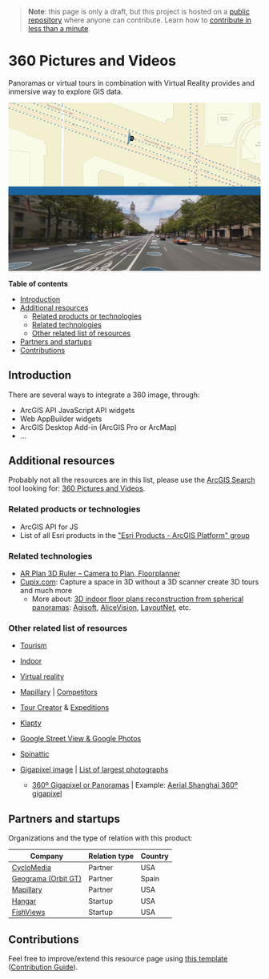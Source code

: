 > **Note**: this page is only a draft, but this project is hosted on a [public repository](https://github.com/hhkaos/awesome-arcgis) where anyone can contribute. Learn how to [contribute in less than a minute](https://github.com/hhkaos/awesome-arcgis/blob/master/CONTRIBUTING.md#contributions).

# 360 Pictures and Videos

Panoramas or virtual tours in combination with Virtual Reality provides and inmersive way to explore GIS data.

![Augmented Reality Developers Screenshot](../../../arcgis/products/product-thumbnails/360.png)

<!-- START doctoc generated TOC please keep comment here to allow auto update -->
<!-- DON'T EDIT THIS SECTION, INSTEAD RE-RUN doctoc TO UPDATE -->
**Table of contents**

- [Introduction](#introduction)
- [Additional resources](#additional-resources)
  - [Related products or technologies](#related-products-or-technologies)
  - [Related technologies](#related-technologies)
  - [Other related list of resources](#other-related-list-of-resources)
- [Partners and startups](#partners-and-startups)
- [Contributions](#contributions)

<!-- END doctoc generated TOC please keep comment here to allow auto update -->

## Introduction

There are several ways to integrate a 360 image, through:

* ArcGIS API JavaScript API widgets
* Web AppBuilder widgets
* ArcGIS Desktop Add-in (ArcGIS Pro or ArcMap)
* ...

## Additional resources

Probably not all the resources are in this list, please use the [ArcGIS Search](https://esri-es.github.io/arcgis-search/) tool looking for: [360 Pictures and Videos](https://esri-es.github.io/arcgis-search/?search=360%20Pictures%20and%20Videos&utm_campaign=awesome-list&utm_source=awesome-list&utm_medium=page).

### Related products or technologies

* ArcGIS API for JS
* List of all Esri products in the ["Esri Products - ArcGIS Platform" group](https://awesome-arcgis.maps.arcgis.com/home/group.html?id=663480a878724c42aef09a523a8d5139&view=list&start=1&num=20#content)

### Related technologies

* [AR Plan 3D Ruler – Camera to Plan, Floorplanner
](https://play.google.com/store/apps/details?id=com.grymala.arplan)
* [Cupix.com](https://www.cupix.com/): Capture a space in 3D
without a 3D scanner create 3D tours and much more
    * More about: [3D indoor floor plans reconstruction from spherical panoramas](https://www.google.com/search?q=3D+indoor+reconstruction+from+spherical+panoramas): [Agisoft](https://www.agisoft.com/), [AliceVision](https://github.com/alicevision/AliceVision/blob/develop/src/software/utils/main_split360Images.cpp), [LayoutNet](https://github.com/zouchuhang/LayoutNet), etc.

### Other related list of resources

* [Tourism](../../industries/state-and-local-government/tourism/README.md)
* [Indoor](../indoor/README.md)
* [Virtual reality](../vr/README.md)
* [Mapillary](https://help.mapillary.com/hc/en-us/articles/360004486031-Panorama) | [Competitors](https://www.g2.com/products/mapillary/competitors/alternatives)
* [Tour Creator](https://vr.google.com/tourcreator/) & [Expeditions](https://play.google.com/store/apps/details?id=com.google.vr.expeditions&hl=en)
* [Klapty](https://www.klapty.com/)
* [Google Street View & Google Photos](https://support.google.com/maps/answer/7011737?hl=en)
* [Spinattic](https://www.spinattic.com/)

* [Gigapixel image](https://en.wikipedia.org/wiki/Gigapixel_image) | [List of largest photographs](https://en.wikipedia.org/wiki/List_of_largest_photographs)
    * [360º Gigapixel or Panoramas](https://www.google.com/search?q=%22gigapixel%22+AND+\(%22360%22+OR+%22Panorama%22\)&oq=%22gigapixel%22+AND+(%22360%22+OR+%22Panorama%22)&aqs=chrome..69i57j0.17496j0j4&sourceid=chrome&ie=UTF-8) |  Example: [Aerial Shanghai 360º gigapixel](http://en.bigpixel.cn/t/5834170785f26b37002af46d)

## Partners and startups

Organizations and the type of relation with this product:

|Company|Relation type|Country|
|---|---|---|
|[CycloMedia](https://marketplace.arcgis.com/index.html?start=1&view=grid&sortOrder=desc&sortField=uploaded&q=cyclomedia)|Partner|USA|
|[Geograma (Orbit GT)](https://www.geograma.com/en/2017/11/09/plugin-mobile-mapping-para-arcgis/)|Partner|Spain
|[Mapillary](https://marketplace.arcgis.com/listing.html?id=baca0d2258de46f9913ff30d147b6c7b)|Partner|USA
|[Hangar](https://community.esri.com/thread/215451-hangar-joins-esri-startup-program-to-add-task-receive-aerial-insights-to-arcgis)|Startup|USA
|[FishViews](https://marketplace.arcgis.com/listing.html?id=06859768c1db4f02b32313891b0e366b)|Startup|USA

## Contributions

Feel free to improve/extend this resource page using [this template](https://github.com/hhkaos/awesome-arcgis/blob/master/templates/PRODUCT_PAGE_TEMPLATE.md) ([Contribution Guide](https://github.com/hhkaos/awesome-arcgis/blob/master/CONTRIBUTING.md)).
